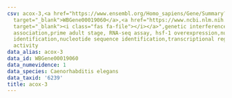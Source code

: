 ```yaml
---
csv: acox-3,<a href="https://www.ensembl.org/Homo_sapiens/Gene/Summary?db=core;g=WBGene00019060"
  target="_blank">WBGene00019060</a>,<a href="https://www.ncbi.nlm.nih.gov/pubmed/30894454"
  target="_blank"><i class="fas fa-file"></i></a>",genetic interference,functional
  association,prime adult stage, RNA-seq assay, hsf-1 overexpression,nucleotide sequence
  identification,nucleotide sequence identification,transcriptional regulation,up-regulates
  activity
data_alias: acox-3
data_id: WBGene00019060
data_numevidence: 1
data_species: Caenorhabditis elegans
data_taxid: '6239'
title: acox-3
---
```

